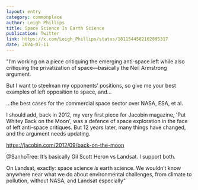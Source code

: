 ```yaml
---
layout: entry
category: commonplace
author: Leigh Phillips
title: Space Science Is Earth Science
publication: Twitter
link: https://x.com/Leigh_Phillips/status/1811544582162895317
date: 2024-07-11
---
```


"I’m working on a piece critiquing the emerging anti-space left while also critiquing the privatization of space—basically the Neil Armstrong argument.

But I want to steelman my opponents’ positions, so give me your best examples of left opposition to space, and…

…the best cases for the commercial space sector over NASA, ESA, et al.

I should add, back in 2012, my very first piece for Jacobin magazine, 'Put Whitey Back on the Moon', was a defence of space exploration in the face of left anti-space critiques. But 12 years later, many things have changed, and the argument needs updating.

<https://jacobin.com/2012/09/back-on-the-moon>

@SanhoTree: It’s basically Gil Scott Heron vs Landsat. I support both.

On Landsat, exactly: space science *is* earth science. We wouldn’t know anywhere near what we do about environmental challenges, from climate to pollution, without NASA, and Landsat especially"

